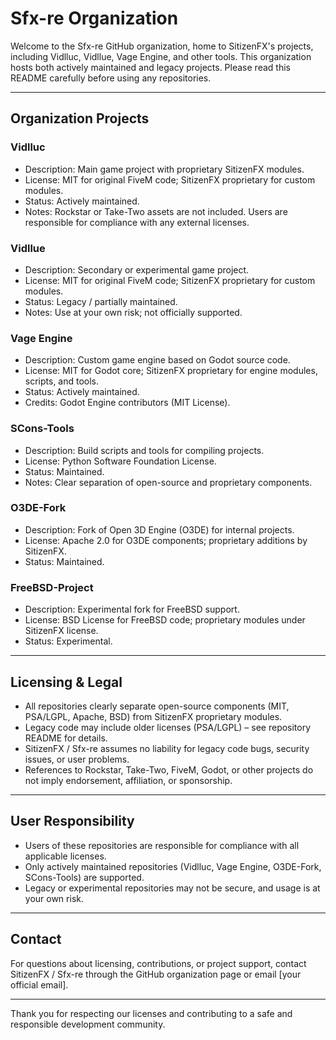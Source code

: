 # Sfx-re Organization

Welcome to the Sfx-re GitHub organization, home to SitizenFX's projects, including Vidlluc, Vidllue, Vage Engine, and other tools. This organization hosts both actively maintained and legacy projects. Please read this README carefully before using any repositories.

---

## Organization Projects

### Vidlluc
- Description: Main game project with proprietary SitizenFX modules.
- License: MIT for original FiveM code; SitizenFX proprietary for custom modules.
- Status: Actively maintained.
- Notes: Rockstar or Take-Two assets are not included. Users are responsible for compliance with any external licenses.

### Vidllue
- Description: Secondary or experimental game project.
- License: MIT for original FiveM code; SitizenFX proprietary for custom modules.
- Status: Legacy / partially maintained.
- Notes: Use at your own risk; not officially supported.

### Vage Engine
- Description: Custom game engine based on Godot source code.
- License: MIT for Godot core; SitizenFX proprietary for engine modules, scripts, and tools.
- Status: Actively maintained.
- Credits: Godot Engine contributors (MIT License).

### SCons-Tools
- Description: Build scripts and tools for compiling projects.
- License: Python Software Foundation License.
- Status: Maintained.
- Notes: Clear separation of open-source and proprietary components.

### O3DE-Fork
- Description: Fork of Open 3D Engine (O3DE) for internal projects.
- License: Apache 2.0 for O3DE components; proprietary additions by SitizenFX.
- Status: Maintained.

### FreeBSD-Project
- Description: Experimental fork for FreeBSD support.
- License: BSD License for FreeBSD code; proprietary modules under SitizenFX license.
- Status: Experimental.

---

## Licensing & Legal

- All repositories clearly separate open-source components (MIT, PSA/LGPL, Apache, BSD) from SitizenFX proprietary modules.
- Legacy code may include older licenses (PSA/LGPL) – see repository README for details.
- SitizenFX / Sfx-re assumes no liability for legacy code bugs, security issues, or user problems.
- References to Rockstar, Take-Two, FiveM, Godot, or other projects do not imply endorsement, affiliation, or sponsorship.

---

## User Responsibility

- Users of these repositories are responsible for compliance with all applicable licenses.
- Only actively maintained repositories (Vidlluc, Vage Engine, O3DE-Fork, SCons-Tools) are supported.
- Legacy or experimental repositories may not be secure, and usage is at your own risk.

---

## Contact

For questions about licensing, contributions, or project support, contact SitizenFX / Sfx-re through the GitHub organization page or email [your official email].

---

Thank you for respecting our licenses and contributing to a safe and responsible development community.
